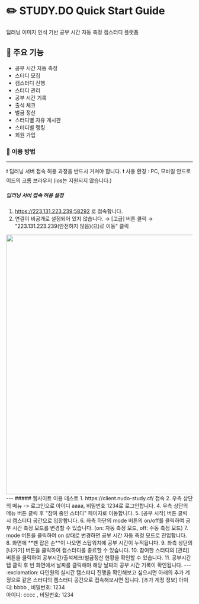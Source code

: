 # :pencil2: STUDY.DO Quick Start Guide
딥러닝 이미지 인식 기반 공부 시간 자동 측정 캠스터디 플랫폼

:pushpin: 주요 기능
---
- 공부 시간 자동 측정 
- 스터디 모집
- 캠스터디 진행
- 스터디 관리
 - 공부 시간 기록
 - 출석 체크
 - 벌금 정산
- 스터디별 자유 게시판
- 스터디별 랭킹 
- 회원 가입


### :pushpin: 이용 방법
---
:exclamation: 딥러닝 서버 접속 허용 과정을 반드시 거쳐야 합니다. 
:exclamation: 사용 환경 : PC, 모바일 안드로이드의 크롬 브라우저 (ios는 지원되지 않습니다.)

##### 딥러닝 서버 접속 허용 설정
1. https://223.131.223.239:58292 로 접속합니다. 
2. 연결이 비공개로 설정되어 있지 않습니다. → [고급] 버튼 클릭 → "223.131.223.239(안전하지 않음)(으)로 이동" 클릭
<img src="https://user-images.githubusercontent.com/76865900/172972450-5c1a204a-199d-45d7-95b8-3110b15ac0ac.png" width="700">
---
##### 웹사이트 이용 테스트
1. https://client.nudo-study.cf/ 접속
2. 우측 상단의 메뉴 -> 로그인으로 아이디 aaaa, 비밀번호 1234로 로그인합니다.
4. 우측 상단의 메뉴 버튼 클릭 후 "참여 중인 스터디" 페이지로 이동합니다. 
5. [공부 시작] 버튼 클릭 시 캠스터디 공간으로 입장합니다.
6. 좌측 하단의 mode 버튼의 on/off를 클릭하여 공부 시간 측정 모드를 변경할 수 있습니다. (on: 자동 측정 모드, off: 수동 측정 모드)
7. mode 버튼을 클릭하여 on 상태로 변경하면 공부 시간 자동 측정 모드로 진입합니다. 
8. 화면에 **펜 잡은 손**이 나오면 스탑워치에 공부 시간이 누적됩니다.  
9. 좌측 상단의 [나가기] 버튼을 클릭하여 캠스터디를 종료할 수 있습니다. 
10. 참여한 스터디의 [관리] 버튼을 클릭하여 공부시간/출석체크/벌금정산 현황을 확인할 수 있습니다. 
11. 공부시간 탭 클릭 후 빈 화면에서 날짜를 클릭해야 해당 날짜의 공부 시간 기록이 확인됩니다. 
---
:exclamation: 다인원의 실시간 캠스터디 진행을 확인해보고 싶으시면 아래의 추가 계정으로 같은 스터디의 캠스터디 공간으로 접속해보시면 됩니다.  
[추가 계정 정보]  
아이디: bbbb , 비밀번호: 1234<br>
아이디: cccc , 비밀번호: 1234<br>




